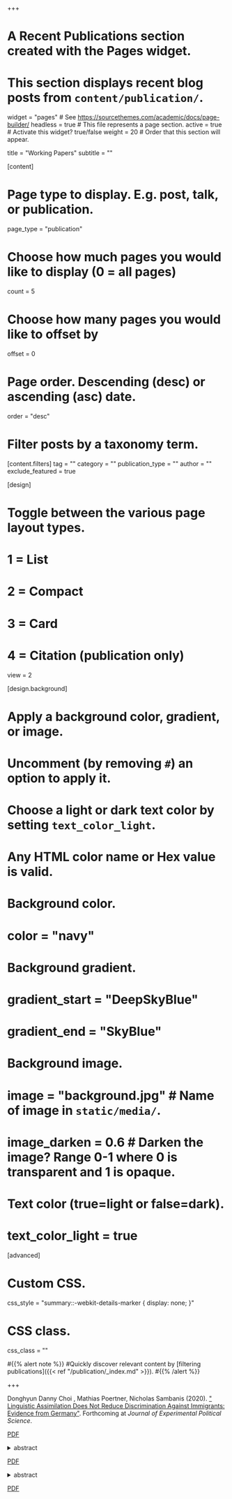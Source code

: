 +++
# A Recent Publications section created with the Pages widget.
# This section displays recent blog posts from `content/publication/`.

widget = "pages"  # See https://sourcethemes.com/academic/docs/page-builder/
headless = true  # This file represents a page section.
active = true  # Activate this widget? true/false
weight = 20  # Order that this section will appear.

title = "Working Papers"
subtitle = ""

[content]
  # Page type to display. E.g. post, talk, or publication.
  page_type = "publication"
  
  # Choose how much pages you would like to display (0 = all pages)
  count = 5
  
  # Choose how many pages you would like to offset by
  offset = 0

  # Page order. Descending (desc) or ascending (asc) date.
  order = "desc"

  # Filter posts by a taxonomy term.
  [content.filters]
    tag = ""
    category = ""
    publication_type = ""
    author = ""
    exclude_featured = true
  
[design]
  # Toggle between the various page layout types.
  #   1 = List
  #   2 = Compact
  #   3 = Card
  #   4 = Citation (publication only)
  view = 2
  
[design.background]
  # Apply a background color, gradient, or image.
  #   Uncomment (by removing `#`) an option to apply it.
  #   Choose a light or dark text color by setting `text_color_light`.
  #   Any HTML color name or Hex value is valid.
    
  # Background color.
  # color = "navy"
  
  # Background gradient.
  # gradient_start = "DeepSkyBlue"
  # gradient_end = "SkyBlue"
  
  # Background image.
  # image = "background.jpg"  # Name of image in `static/media/`.
  # image_darken = 0.6  # Darken the image? Range 0-1 where 0 is transparent and 1 is opaque.

  # Text color (true=light or false=dark).
  # text_color_light = true  
  
[advanced]
 # Custom CSS. 
 css_style = "summary::-webkit-details-marker { display: none; }"
 
 # CSS class.
 css_class = ""


#{{% alert note %}}
#Quickly discover relevant content by [filtering publications]({{< ref "/publication/_index.md" >}}).
#{{% /alert %}}

+++

<html>
<head>
<style>

details > summary::-webkit-details-marker {
  display: none;
}


</style>
</head>
<body>



<div class="row">
  </div>
  
  <i class="far fa-file-alt pub-icon" aria-hidden="true"></i>
  <span class="article-metadata li-cite-author">  <span>Donghyun Danny Choi</span> , <span>Mathias Poertner</span>, <span>Nicholas Sambanis</span>  </span>
  (2020).
  <a href="/publication/language/">
  "&#8203;&#8203;&#8203;Linguistic Assimilation Does Not Reduce Discrimination Against Immigrants: Evidence from Germany"</a>.
  Forthcoming at <em>Journal of Experimental Political Science</em>.
  
  <p>    <a class="btn btn-outline-primary my-1 mr-1 btn-sm" href="https://www.dropbox.com/s/cw20dnh92bh38gh/CPS_JEPS.pdf?dl=0" target="_blank" rel="noopener">  PDF </a> </p>

<p> 
  <details>  
  <summary class="btn btn-outline-primary my-1 mr-1 btn-sm" display = "None">  abstract  </summary>  
  <br/>
  test PDF LINK  
  </details>

  <a class="btn btn-outline-primary my-1 mr-1 btn-sm" href="https://www.dropbox.com/s/cw20dnh92bh38gh/CPS_JEPS.pdf?dl=0" target="_blank" rel="noopener">  PDF </a> 
</p>


<p> 
  <details>  
  <summary class="btn btn-outline-primary my-1 mr-1 btn-sm" display = "None">  abstract  </summary>  
  test PDF LINK  
  </details>

  <a class="btn btn-outline-primary my-1 mr-1 btn-sm" href="https://www.dropbox.com/s/cw20dnh92bh38gh/CPS_JEPS.pdf?dl=0" target="_blank" rel="noopener">  PDF </a> 
</p>


</div>



